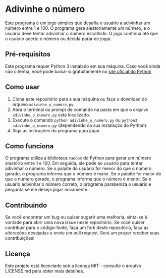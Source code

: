 # Adivinhe o número

Este programa é um jogo simples que desafia o usuário a adivinhar um número entre 1 e 100. O programa gera aleatoriamente um número, e o usuário deve tentar adivinhar o número escolhido. O jogo continua até que o usuário acerte o número ou decida parar de jogar.

## Pré-requisitos

Este programa requer Python 3 instalado em sua máquina. Caso você ainda não o tenha, você pode baixá-lo gratuitamente no [site oficial do Python](https://www.python.org/downloads/).

## Como usar

1. Clone este repositório para a sua máquina ou faça o download do arquivo `adivinhe_o_numero.py`.
2. Abra o terminal ou prompt de comando na pasta em que o arquivo `adivinhe_o_numero.py` está localizado.
3. Execute o comando `python adivinhe_o_numero.py` ou `python3 adivinhe_o_numero.py` (dependendo da sua instalação do Python).
4. Siga as instruções do programa para jogar.

## Como funciona

O programa utiliza a biblioteca `random` do Python para gerar um número aleatório entre 1 e 100. Em seguida, ele pede ao usuário para tentar adivinhar o número. Se o palpite do usuário for menor do que o número gerado, o programa informa que o número é maior. Se o palpite for maior do que o número gerado, o programa informa que o número é menor. Se o usuário adivinhar o número correto, o programa parabeniza o usuário e pergunta se ele deseja jogar novamente.

## Contribuindo

Se você encontrar um bug ou quiser sugerir uma melhoria, sinta-se à vontade para abrir uma nova issue neste repositório. Se você quiser contribuir para o código-fonte, faça um fork deste repositório, faça as alterações desejadas e envie um pull request. Será um prazer receber suas contribuições!

## Licença

Este projeto está licenciado sob a licença MIT - consulte o arquivo LICENSE.md para obter mais detalhes.
